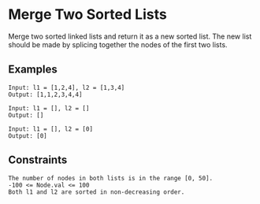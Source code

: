 # Merge Two Sorted Lists

Merge two sorted linked lists and return it as a new sorted list. The new list should be made by splicing together the nodes of the first two lists.

## Examples

```
Input: l1 = [1,2,4], l2 = [1,3,4]
Output: [1,1,2,3,4,4]
```

```
Input: l1 = [], l2 = []
Output: []
```

```
Input: l1 = [], l2 = [0]
Output: [0]
``` 

## Constraints

```
The number of nodes in both lists is in the range [0, 50].
-100 <= Node.val <= 100
Both l1 and l2 are sorted in non-decreasing order.
```

